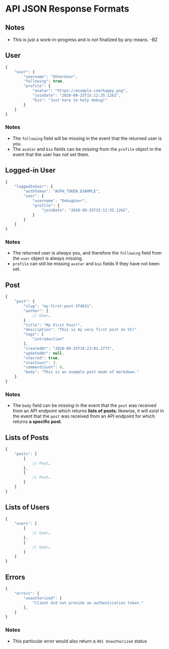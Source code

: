 # API JSON Response Formats

## Notes

* This is just a work-in-progress and is not finalized by any means. -BZ

## User

```js
{
    "user": {
        "username": "OtherUser",
        "following": true,
        "profile": {
            "avatar": "https://example.com/happy.png",
            "joinDate": "2020-09-25T15:12:35.126Z",
            "bio": "Just here to help debug!"
        }
    }
}
```

### Notes

* The `following` field will be missing in the event that the returned user is *you*.
* The `avatar` and `bio` fields can be *missing* from the `profile` object in the event that the user has not set them.

## Logged-in User

```js
{
    "loggedInUser": {
        "authToken": "AUTH_TOKEN_EXAMPLE",
        "user": {
            "username": "DebugUser",
            "profile": {
                "joinDate": "2020-09-25T15:12:35.126Z",
            }
        }
    }
}
```

### Notes

* The returned user is *always* you, and therefore the `following` field from the `user` object is always missing.
* `profile` can still be missing `avatar` and `bio` fields if they have not been set.

## Post

```js
{
    "post": {
        "slug": "my-first-post-3fd631",
        "author": {
            // User…
        }
        "title": "My First Post!",
        "description": "This is my very first post on VS!"
        "tags": [
            "introduction"
        ],
        "createdAt": "2020-09-25T16:23:01.277Z",
        "updatedAt": null,
        "starred": true,
        "starCount": 3,
        "commentCount": 0,
        "body": "This is an example post made of markdown."
    }
}
```

### Notes

* The `body` field can be *missing* in the event that the `post` was received from an API endpoint which returns **lists of posts**; likewise, it will *exist* in the event that the `post` was received from an API endpoint for which returns **a specific post**.

## Lists of Posts

```js
{
    "posts": [
        {
            // Post…
        },
        {
            // Post…
        }
    ]
}
```

## Lists of Users

```js
{
    "users": [
        {
            // User…
        },
        {
            // User…
        }
    ]
}
```

## Errors

```js
{
    "errors": {
        "unauthorized": [
            "Client did not provide an authentication token."
        ],
    }
}
```

### Notes

* This particular error would also return a `401 Unauthorized` status
